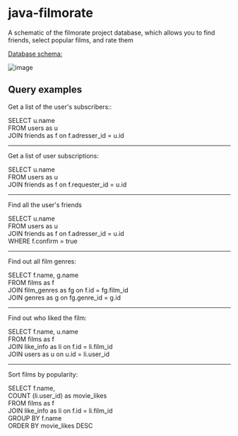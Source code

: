 # java-filmorate

A schematic of the filmorate project database, which allows you to find friends, select popular films, and rate them

[Database schema:](https://dbdiagram.io/d/643d219d6b31947051b777c2)

![image](https://user-images.githubusercontent.com/117895315/233055006-dbce1e31-e4d9-434a-9471-ab2994e4c49f.png)

## Query examples

Get a list of the user's subscribers::  
  
SELECT u.name  
FROM users as u  
JOIN friends as f on f.adresser_id = u.id   
***
Get a list of user subscriptions: 
  
SELECT u.name  
FROM users as u  
JOIN friends as f on f.requester_id = u.id    
***
Find all the user's friends
  
SELECT u.name  
FROM users as u  
JOIN friends as f on f.adresser_id = u.id   
WHERE f.confirm = true  

***
Find out all film genres:
  
SELECT f.name, g.name  
FROM films as f  
JOIN film_genres as fg on f.id = fg.film_id  
JOIN genres as g on fg.genre_id = g.id  
 ***
 Find out who liked the film:  
 
SELECT f.name, u.name  
FROM films as f  
JOIN like_info as li on f.id = li.film_id  
JOIN users as u on u.id = li.user_id  
***
Sort films by popularity:  
  
SELECT f.name,  
COUNT (li.user_id) as movie_likes  
FROM films as f  
JOIN like_info as li on f.id = li.film_id  
GROUP BY f.name  
ORDER BY movie_likes DESC
